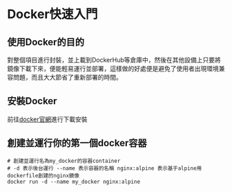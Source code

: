 # Docker快速入門

## 使用Docker的目的
對整個項目進行封裝，並上載到DockerHub等倉庫中，然後在其他設備上只要將鏡像下載下來，便能輕易運行並部署，這樣做的好處便是避免了使用者出現環境兼容問題，而且大大節省了重新部署的時間。

## 安裝Docker
前往[docker官網](https://www.docker.com/)進行下載安裝

## 創建並運行你的第一個docker容器
```
# 創建並運行名為my_docker的容器container
# -d 表示後台運行 --name 表示容器的名稱 nginx:alpine 表示基于alpine用dockerfile創建的nginx鏡像
docker run -d --name my_docker nginx:alpine
```

## 
